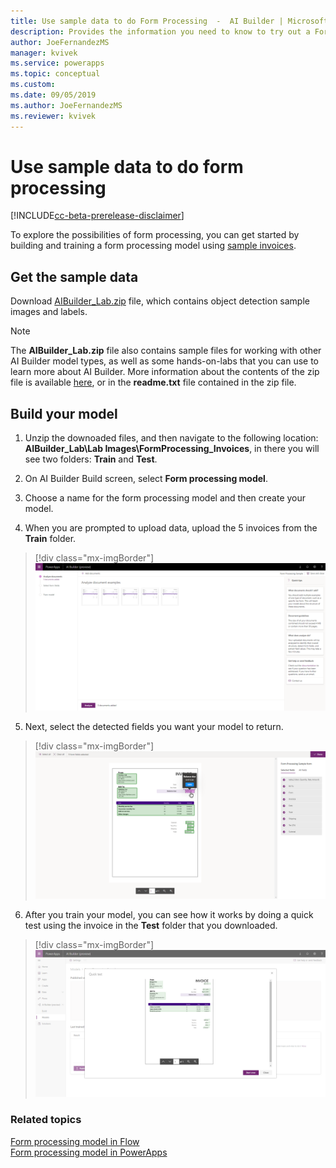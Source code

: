```yaml
---
title: Use sample data to do Form Processing  -  AI Builder | Microsoft Docs
description: Provides the information you need to know to try out a Form Processing model with sample data AI Builder.
author: JoeFernandezMS
manager: kvivek
ms.service: powerapps
ms.topic: conceptual
ms.custom: 
ms.date: 09/05/2019
ms.author: JoeFernandezMS
ms.reviewer: kvivek
---
```


# Use sample data to do form processing

[!INCLUDE[cc-beta-prerelease-disclaimer](./includes/cc-beta-prerelease-disclaimer.md)]

To explore the possibilities of form processing, you can get started by building and training a form processing model using  [sample invoices](https://go.microsoft.com/fwlink/?linkid=2103171). 

## Get the sample data

Download [AIBuilder_Lab.zip](https://go.microsoft.com/fwlink/?linkid=2103171) file, which contains object detection sample images and labels. 

> [!NOTE]
> The **AIBuilder_Lab.zip** file also contains sample files for working with other AI Builder model types, as well as some hands-on-labs that you can use to learn more about AI Builder. More information about the contents of the zip file is available [here](
https://go.microsoft.com/fwlink/?linkid=2103171), or in the **readme.txt** file contained in the zip file. 

## Build your model

1. Unzip the downoaded files, and then navigate to the following location: **AIBuilder_Lab\Lab Images\FormProcessing_Invoices**, in there you will see two folders: **Train** and **Test**.

2. On AI Builder Build screen, select **Form processing model**.

3. Choose a name for the form processing model and then create your model.

4. When you are prompted to upload data, upload the 5 invoices from the **Train** folder.

> [!div class="mx-imgBorder"]
> ![Upload sample invoices](media/upload-forms.png "Upload sample invoices")

5. Next, select the detected fields you want your model to return.

> [!div class="mx-imgBorder"]
> ![Select fields](media/select-form-fields.png "Select fields")

6. After you train your model, you can see how it works by doing a quick test using the invoice in the **Test** folder that you downloaded.

> [!div class="mx-imgBorder"]
> ![Quick test](media/quick-test-form.png "Quick test")

### Related topics
[Form processing model in Flow](form-processing-model-in-flow.md) </br>
[Form processing model in PowerApps](form-processor-component-in-powerapps.md)

